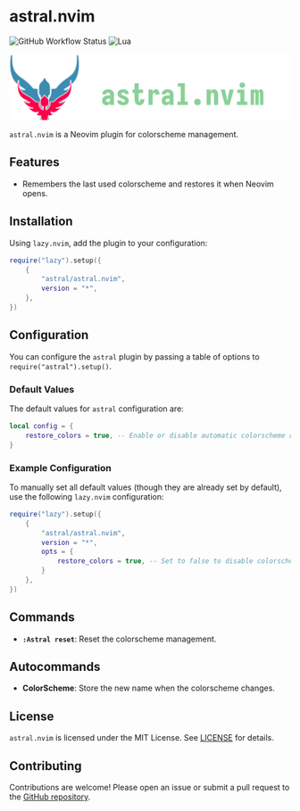 # astral.nvim

![GitHub Workflow Status](https://img.shields.io/github/actions/workflow/status/rootiest/astral.nvim/lint-test.yml?branch=main&style=for-the-badge)
![Lua](https://img.shields.io/badge/Made%20with%20Lua-blueviolet.svg?style=for-the-badge&logo=lua)

![Astral](astral.png)

`astral.nvim` is a Neovim plugin for colorscheme management.

## Features

- Remembers the last used colorscheme and restores it when Neovim opens.

## Installation

Using `lazy.nvim`, add the plugin to your configuration:

```lua
require("lazy").setup({
    {
        "astral/astral.nvim",
        version = "*",
    },
})
```

## Configuration

You can configure the `astral` plugin by passing a table of options to `require("astral").setup()`.

### Default Values

The default values for `astral` configuration are:

```lua
local config = {
    restore_colors = true, -- Enable or disable automatic colorscheme restoration
}
```

### Example Configuration

To manually set all default values (though they are already set by default),
use the following `lazy.nvim` configuration:

```lua
require("lazy").setup({
    {
        "astral/astral.nvim",
        version = "*",
        opts = {
            restore_colors = true, -- Set to false to disable colorscheme restoration
        }
    },
})
```

## Commands

- **`:Astral reset`**: Reset the colorscheme management.

## Autocommands

- **ColorScheme**: Store the new name when the colorscheme changes.

## License

`astral.nvim` is licensed under the MIT License. See [LICENSE](LICENSE) for details.

## Contributing

Contributions are welcome!
Please open an issue or submit a pull request to the
[GitHub repository](https://github.com/astral/astral.nvim).
